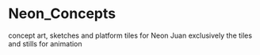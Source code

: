 # Neon_Concepts
concept art, sketches and platform tiles for Neon Juan
exclusively the tiles and stills for animation
